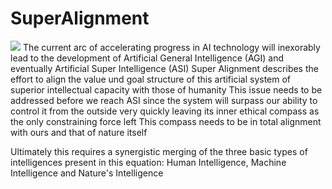 # SuperAlignment
![](SuperAlignment.gif)
The current arc of accelerating progress in AI technology will inexorably lead to the development of Artificial General Intelligence (AGI) and eventually Artificial Super Intelligence (ASI)
Super Alignment describes the effort to align the value und goal structure of this artificial system of superior intellectual capacity with those of humanity
This issue needs to be addressed before we reach ASI since the system will surpass our ability to control it from the outside very quickly leaving its inner ethical compass as the only constraining force left
This compass needs to be in total alignment with ours and that of nature itself

Ultimately this requires a synergistic merging of the three basic types of intelligences present in this equation: Human Intelligence, Machine Intelligence and Nature's Intelligence